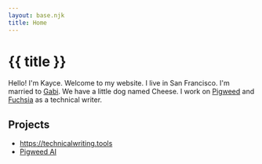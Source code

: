 ```yaml
---
layout: base.njk
title: Home
---
```


# {{ title }}

Hello! I'm Kayce. Welcome to my website. I live in San Francisco. I'm married
to [Gabi](https://gabjoart.com). We have a little dog named Cheese. I work on
[Pigweed](https://pigweed.dev) and [Fuchsia](https://fuchsia.dev) as a
technical writer.

## Projects

* <https://technicalwriting.tools>
* [Pigweed AI](https://kaycebasques.github.io/pigweedai/docs/ask_pigweed_ai.html)
